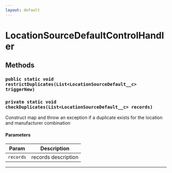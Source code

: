 ```yaml
---
layout: default
---
```

# LocationSourceDefaultControlHandler
## Methods
### `public static void restrictDuplicates(List<LocationSourceDefault__c> triggerNew)`
### `private static void checkDuplicates(List<LocationSourceDefault__c> records)`

Construct map and throw an exception if a duplicate exists for the location and manufacturer combination

#### Parameters

|Param|Description|
|---|---|
|`records`|records description|

---
